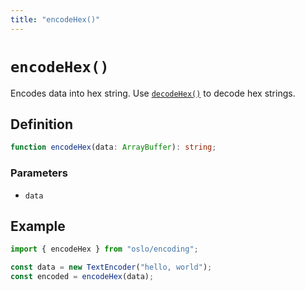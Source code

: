 ```yaml
---
title: "encodeHex()"
---
```


# `encodeHex()`

Encodes data into hex string. Use [`decodeHex()`](/reference/encoding/decodeHex) to decode hex strings.

## Definition

```ts
function encodeHex(data: ArrayBuffer): string;
```

### Parameters

- `data`

## Example

```ts
import { encodeHex } from "oslo/encoding";

const data = new TextEncoder("hello, world");
const encoded = encodeHex(data);
```
